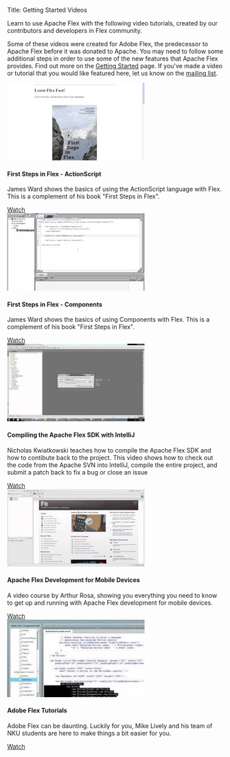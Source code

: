 Title:  Getting Started Videos

Learn to use Apache Flex with the following video tutorials, created by our contributors and developers in Flex community.

Some of these videos were created for Adobe Flex, the predecessor to Apache Flex before it was donated to Apache. You may need to follow some additional steps in order to use some of the new features that Apache Flex provides. Find out more on the [Getting Started][1] page.  If you've made a video or tutorial that you would like featured here, let us know on the [mailing list][2].

<!--- start row -->

<div class="row-fluid">

<div class="span3">
<div class="featuresbox">
<div class="picture"><img src="images/videos/first-steps-in-flex-as3.jpg"></div>
<h4>First Steps in Flex - ActionScript</h4>
<p>James Ward shows the basics of using the ActionScript language with Flex. This is a complement of his book "First Steps in Flex".</p>
<a href="https://www.youtube.com/watch?v=awz4_0M31oY&list=UU6tcGOzUVOGpUe-PFzpILmg&index=21" class="btn">Watch</a>
</div>
</div>

<div class="span3">
<div class="featuresbox">
<div class="picture"><img src="images/videos/first-steps-in-flex-components.jpg"></div>
<h4>First Steps in Flex - Components</h4>
<p>James Ward shows the basics of using Components with Flex. This is a complement of his book "First Steps in Flex".</p>
<a href="https://www.youtube.com/watch?v=MNShGIsxM1g&list=UU6tcGOzUVOGpUe-PFzpILmg&index=19" class="btn">Watch</a>
</div>
</div>

<div class="span3">
<div class="featuresbox">
<div class="picture"><img src="images/videos/compiling-flex-sdk-intellij.jpg"></div>
<h4>Compiling the Apache Flex SDK with IntelliJ</h4>
<p>Nicholas Kwiatkowski teaches how to compile the Apache Flex SDK and how to contibute back to the project. This video shows how to check out the code from the Apache SVN into IntelliJ, compile the entire project, and submit a patch back to fix a bug or close an issue</p>
<a href="https://www.youtube.com/watch?v=5COE3hYqCJk" class="btn">Watch</a>
</div>
</div>

<div class="span3">
<div class="featuresbox">
<div class="picture"><img src="images/videos/apache-flex-development-arthur-rosa.jpg"></div>
<h4>Apache Flex Development for Mobile Devices</h4>
<p>A video course by Arthur Rosa, showing you everything you need to know to get up and running with Apache Flex development for mobile devices.</p>
<a href="https://www.youtube.com/playlist?list=PL76B0B78D87EF65D4" class="btn">Watch</a>
</div>
</div>

</div>

<!-- start row -->

<div class="row-fluid">

<div class="span3">
<div class="featuresbox">
<div class="picture"><img src="images/videos/flex-tutorials-mike-lively.jpg"></div>
<h4>Adobe Flex Tutorials</h4>
<p>Adobe Flex can be daunting. Luckily for you, Mike Lively and his team of NKU students are here to make things a bit easier for you.</p>
<a href="https://www.youtube.com/playlist?list=PL7BA9C6B84482B980" class="btn">Watch</a>
</div>
</div>

</div>

 [1]:  doc-getstarted.html
 [2]:  community-mailinglists.html